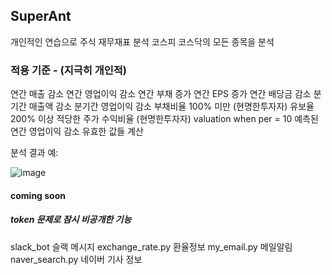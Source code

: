 ## SuperAnt
개인적인 연습으로 주식 재무재표 분석
코스피 코스닥의 모든 종목을 분석

### 적용 기준 - (지극히 개인적)

연간 매출 감소
연간 영업이익 감소
연간 부채 증가
연간 EPS 증가
연간 배당금 감소
분기간 매출액 감소
분기간 영업이익 감소
부채비율 100% 미만 (현명한투자자)
유보율 200% 이상 
적당한 주가 수익비율 (현명한투자자)
valuation when per = 10
예측된 연간 영업이익 감소
유효한 값들 계산

분석 결과 예:

![image](https://user-images.githubusercontent.com/73219421/115362113-2e90bc80-a1fc-11eb-9e63-e0aad0266f0f.png)

#### coming soon
##### token 문제로 잠시 비공개한 기능
slack_bot 슬랙 메시지
exchange_rate.py 환율정보
my_email.py 메일알림
naver_search.py 네이버 기사 정보
